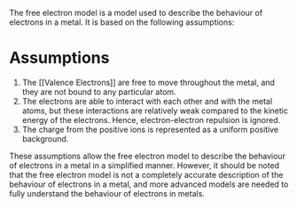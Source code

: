 The free electron model is a model used to describe the behaviour of electrons in a metal. It is based on the following assumptions:

# Assumptions

1.  The [[Valence Electrons]] are free to move throughout the metal, and they are not bound to any particular atom.
2.  The electrons are able to interact with each other and with the metal atoms, but these interactions are relatively weak compared to the kinetic energy of the electrons. Hence, electron-electron repulsion is ignored.
3.  The charge from the positive ions is represented as a uniform positive background.

These assumptions allow the free electron model to describe the behaviour of electrons in a metal in a simplified manner. However, it should be noted that the free electron model is not a completely accurate description of the behaviour of electrons in a metal, and more advanced models are needed to fully understand the behaviour of electrons in metals.